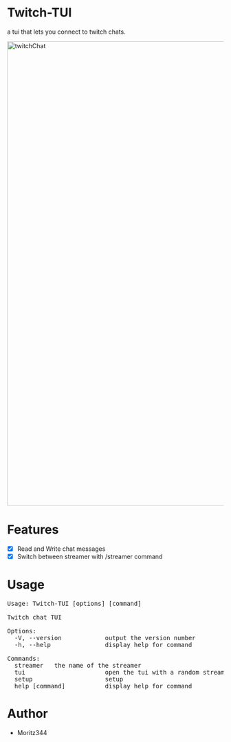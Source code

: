 # Twitch-TUI
a tui that lets you connect to twitch chats.

<img width="1918" height="1080" alt="twitchChat" src="https://github.com/user-attachments/assets/0ca6da2d-ae6f-4bf7-970e-1a951972bc40" />

# Features
- [x] Read and Write chat messages
- [x] Switch between streamer with /streamer command

# Usage
<pre>
Usage: Twitch-TUI [options] [command]

Twitch chat TUI

Options:
  -V, --version            output the version number
  -h, --help               display help for command

Commands:
  streamer <streamername>  the name of the streamer
  tui                      open the tui with a random streamer chat
  setup                    setup
  help [command]           display help for command
</pre>

# Author
- Moritz344


